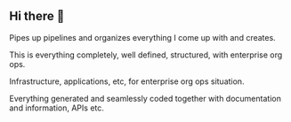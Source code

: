 ## Hi there 👋

Pipes up pipelines and organizes everything I come up with and creates.

This is everything completely, well defined, structured, with enterprise org ops.

Infrastructure, applications, etc, for enterprise org ops situation.

Everything generated and seamlessly coded together with documentation and information, APIs etc.

